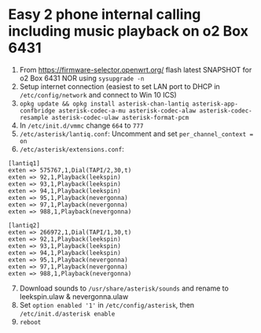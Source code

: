 # Easy 2 phone internal calling including music playback on o2 Box 6431

1. From https://firmware-selector.openwrt.org/ flash latest SNAPSHOT for o2 Box 6431 NOR using `sysupgrade -n`
2. Setup internet connection (easiest to set LAN port to DHCP in `/etc/config/network` and connect to Win 10 ICS)
3. `opkg update && opkg install asterisk-chan-lantiq asterisk-app-confbridge asterisk-codec-a-mu asterisk-codec-alaw asterisk-codec-resample asterisk-codec-ulaw asterisk-format-pcm`
4. In `/etc/init.d/vmmc` change `664` to `777`
5. `/etc/asterisk/lantiq.conf`: Uncomment and set `per_channel_context = on`
6. `/etc/asterisk/extensions.conf`:

```
[lantiq1]
exten => 575767,1,Dial(TAPI/2,30,t)
exten => 92,1,Playback(leekspin)
exten => 93,1,Playback(leekspin)                                              
exten => 94,1,Playback(leekspin)                                              
exten => 95,1,Playback(nevergonna)                                              
exten => 97,1,Playback(nevergonna)                                              
exten => 988,1,Playback(nevergonna)                                              

[lantiq2]
exten => 266972,1,Dial(TAPI/1,30,t)
exten => 92,1,Playback(leekspin)                                                
exten => 93,1,Playback(leekspin)                                           
exten => 94,1,Playback(leekspin)                                                
exten => 95,1,Playback(nevergonna)                                              
exten => 97,1,Playback(nevergonna)                                              
exten => 988,1,Playback(nevergonna)
```

7. Download sounds to `/usr/share/asterisk/sounds` and rename to leekspin.ulaw & nevergonna.ulaw
8. Set `option enabled '1'` in `/etc/config/asterisk`, then `/etc/init.d/asterisk enable`
9. `reboot`
